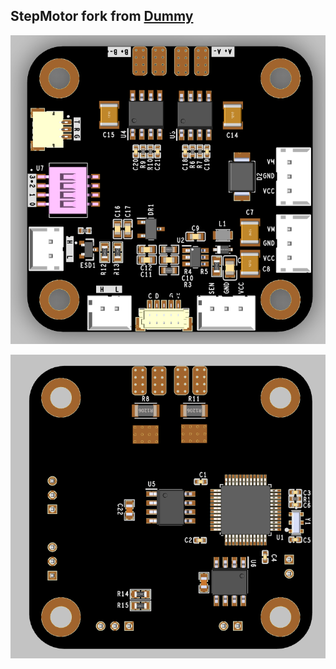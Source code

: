 ## StepMotor fork from [Dummy](https://github.com/peng-zhihui/Dummy-Robot)

![image-20250715180002610](doc/image-20250715180002610.png)

![image-20250715181810252](doc/image-20250715181810252.png)